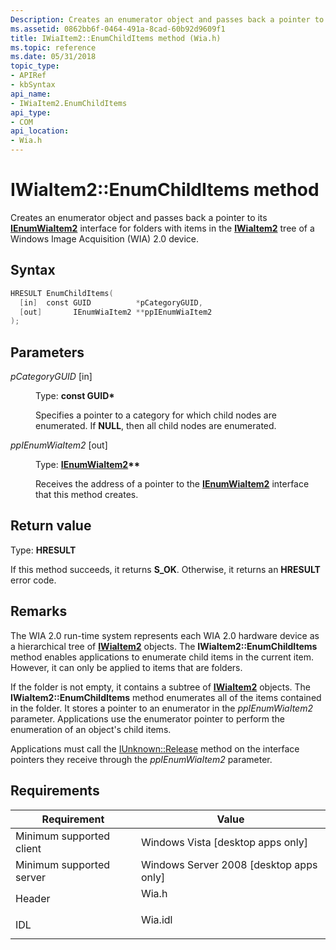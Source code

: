 ```yaml
---
Description: Creates an enumerator object and passes back a pointer to its IEnumWiaItem2 interface for folders with items in the IWiaItem2 tree of a Windows Image Acquisition (WIA) 2.0 device.
ms.assetid: 0862bb6f-0464-491a-8cad-60b92d9609f1
title: IWiaItem2::EnumChildItems method (Wia.h)
ms.topic: reference
ms.date: 05/31/2018
topic_type: 
- APIRef
- kbSyntax
api_name: 
- IWiaItem2.EnumChildItems
api_type: 
- COM
api_location: 
- Wia.h
---
```


# IWiaItem2::EnumChildItems method

Creates an enumerator object and passes back a pointer to its [**IEnumWiaItem2**](-wia-ienumwiaitem2.md) interface for folders with items in the [**IWiaItem2**](-wia-iwiaitem2.md) tree of a Windows Image Acquisition (WIA) 2.0 device.

## Syntax


```C++
HRESULT EnumChildItems(
  [in]  const GUID          *pCategoryGUID,
  [out]       IEnumWiaItem2 **ppIEnumWiaItem2
);
```



## Parameters

<dl> <dt>

*pCategoryGUID* \[in\]
</dt> <dd>

Type: **const GUID\***

Specifies a pointer to a category for which child nodes are enumerated. If **NULL**, then all child nodes are enumerated.

</dd> <dt>

*ppIEnumWiaItem2* \[out\]
</dt> <dd>

Type: **[**IEnumWiaItem2**](-wia-ienumwiaitem2.md)\*\***

Receives the address of a pointer to the [**IEnumWiaItem2**](-wia-ienumwiaitem2.md) interface that this method creates.

</dd> </dl>

## Return value

Type: **HRESULT**

If this method succeeds, it returns **S\_OK**. Otherwise, it returns an **HRESULT** error code.

## Remarks

The WIA 2.0 run-time system represents each WIA 2.0 hardware device as a hierarchical tree of [**IWiaItem2**](-wia-iwiaitem2.md) objects. The **IWiaItem2::EnumChildItems** method enables applications to enumerate child items in the current item. However, it can only be applied to items that are folders.

If the folder is not empty, it contains a subtree of [**IWiaItem2**](-wia-iwiaitem2.md) objects. The **IWiaItem2::EnumChildItems** method enumerates all of the items contained in the folder. It stores a pointer to an enumerator in the *ppIEnumWiaItem2* parameter. Applications use the enumerator pointer to perform the enumeration of an object's child items.

Applications must call the [IUnknown::Release](/windows/win32/api/unknwn/nf-unknwn-iunknown-release) method on the interface pointers they receive through the *ppIEnumWiaItem2* parameter.

## Requirements



| Requirement | Value |
|-------------------------------------|------------------------------------------------------------------------------------|
| Minimum supported client<br/> | Windows Vista \[desktop apps only\]<br/>                                     |
| Minimum supported server<br/> | Windows Server 2008 \[desktop apps only\]<br/>                               |
| Header<br/>                   | <dl> <dt>Wia.h</dt> </dl>   |
| IDL<br/>                      | <dl> <dt>Wia.idl</dt> </dl> |



 

 
